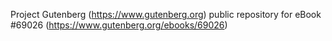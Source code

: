 Project Gutenberg (https://www.gutenberg.org) public repository for eBook #69026 (https://www.gutenberg.org/ebooks/69026)
